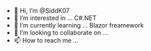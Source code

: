 - 👋 Hi, I’m @SiddK07
- 👀 I’m interested in ... C#.NET
- 🌱 I’m currently learning ... Blazor freamework
- 💞️ I’m looking to collaborate on ...
- 📫 How to reach me ...

<!---
SiddK07/SiddK07 is a ✨ special ✨ repository because its `README.md` (this file) appears on your GitHub profile.
You can click the Preview link to take a look at your changes.
--->
